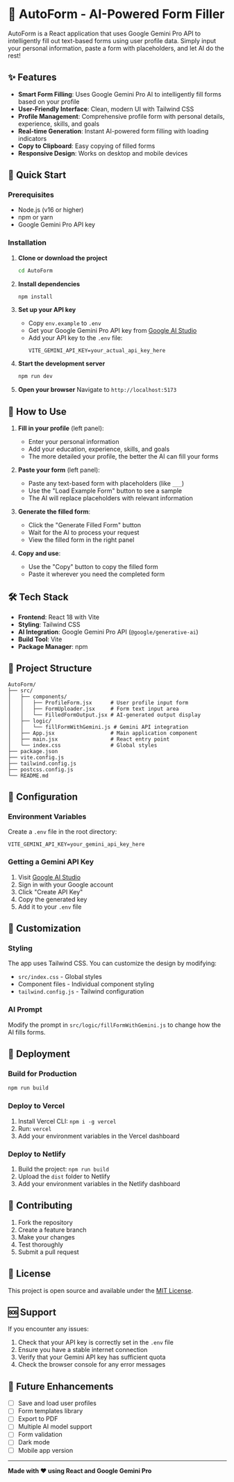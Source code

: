 # 🤖 AutoForm - AI-Powered Form Filler

AutoForm is a React application that uses Google Gemini Pro API to intelligently fill out text-based forms using user profile data. Simply input your personal information, paste a form with placeholders, and let AI do the rest!

## ✨ Features

- **Smart Form Filling**: Uses Google Gemini Pro AI to intelligently fill forms based on your profile
- **User-Friendly Interface**: Clean, modern UI with Tailwind CSS
- **Profile Management**: Comprehensive profile form with personal details, experience, skills, and goals
- **Real-time Generation**: Instant AI-powered form filling with loading indicators
- **Copy to Clipboard**: Easy copying of filled forms
- **Responsive Design**: Works on desktop and mobile devices

## 🚀 Quick Start

### Prerequisites

- Node.js (v16 or higher)
- npm or yarn
- Google Gemini Pro API key

### Installation

1. **Clone or download the project**
   ```bash
   cd AutoForm
   ```

2. **Install dependencies**
   ```bash
   npm install
   ```

3. **Set up your API key**
   - Copy `env.example` to `.env`
   - Get your Google Gemini Pro API key from [Google AI Studio](https://makersuite.google.com/app/apikey)
   - Add your API key to the `.env` file:
     ```
     VITE_GEMINI_API_KEY=your_actual_api_key_here
     ```

4. **Start the development server**
   ```bash
   npm run dev
   ```

5. **Open your browser**
   Navigate to `http://localhost:5173`

## 📖 How to Use

1. **Fill in your profile** (left panel):
   - Enter your personal information
   - Add your education, experience, skills, and goals
   - The more detailed your profile, the better the AI can fill your forms

2. **Paste your form** (left panel):
   - Paste any text-based form with placeholders (like `___`)
   - Use the "Load Example Form" button to see a sample
   - The AI will replace placeholders with relevant information

3. **Generate the filled form**:
   - Click the "Generate Filled Form" button
   - Wait for the AI to process your request
   - View the filled form in the right panel

4. **Copy and use**:
   - Use the "Copy" button to copy the filled form
   - Paste it wherever you need the completed form

## 🛠️ Tech Stack

- **Frontend**: React 18 with Vite
- **Styling**: Tailwind CSS
- **AI Integration**: Google Gemini Pro API (`@google/generative-ai`)
- **Build Tool**: Vite
- **Package Manager**: npm

## 📁 Project Structure

```
AutoForm/
├── src/
│   ├── components/
│   │   ├── ProfileForm.jsx      # User profile input form
│   │   ├── FormUploader.jsx     # Form text input area
│   │   └── FilledFormOutput.jsx # AI-generated output display
│   ├── logic/
│   │   └── fillFormWithGemini.js # Gemini API integration
│   ├── App.jsx                  # Main application component
│   ├── main.jsx                 # React entry point
│   └── index.css                # Global styles
├── package.json
├── vite.config.js
├── tailwind.config.js
├── postcss.config.js
└── README.md
```

## 🔧 Configuration

### Environment Variables

Create a `.env` file in the root directory:

```env
VITE_GEMINI_API_KEY=your_gemini_api_key_here
```

### Getting a Gemini API Key

1. Visit [Google AI Studio](https://makersuite.google.com/app/apikey)
2. Sign in with your Google account
3. Click "Create API Key"
4. Copy the generated key
5. Add it to your `.env` file

## 🎨 Customization

### Styling
The app uses Tailwind CSS. You can customize the design by modifying:
- `src/index.css` - Global styles
- Component files - Individual component styling
- `tailwind.config.js` - Tailwind configuration

### AI Prompt
Modify the prompt in `src/logic/fillFormWithGemini.js` to change how the AI fills forms.

## 🚀 Deployment

### Build for Production
```bash
npm run build
```

### Deploy to Vercel
1. Install Vercel CLI: `npm i -g vercel`
2. Run: `vercel`
3. Add your environment variables in the Vercel dashboard

### Deploy to Netlify
1. Build the project: `npm run build`
2. Upload the `dist` folder to Netlify
3. Add your environment variables in the Netlify dashboard

## 🤝 Contributing

1. Fork the repository
2. Create a feature branch
3. Make your changes
4. Test thoroughly
5. Submit a pull request

## 📝 License

This project is open source and available under the [MIT License](LICENSE).

## 🆘 Support

If you encounter any issues:

1. Check that your API key is correctly set in the `.env` file
2. Ensure you have a stable internet connection
3. Verify that your Gemini API key has sufficient quota
4. Check the browser console for any error messages

## 🔮 Future Enhancements

- [ ] Save and load user profiles
- [ ] Form templates library
- [ ] Export to PDF
- [ ] Multiple AI model support
- [ ] Form validation
- [ ] Dark mode
- [ ] Mobile app version

---

**Made with ❤️ using React and Google Gemini Pro** 